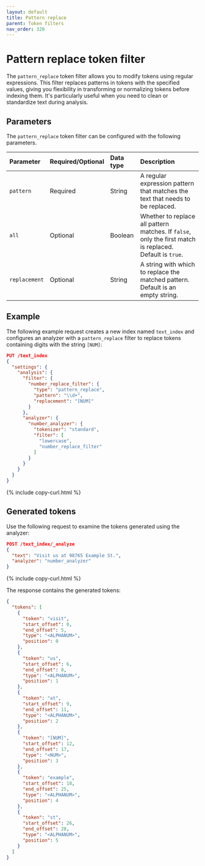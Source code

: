 ```yaml
---
layout: default
title: Pattern replace
parent: Token filters
nav_order: 320
---
```


# Pattern replace token filter

The `pattern_replace` token filter allows you to modify tokens using regular expressions. This filter replaces patterns in tokens with the specified values, giving you flexibility in transforming or normalizing tokens before indexing them. It's particularly useful when you need to clean or standardize text during analysis.

## Parameters

The `pattern_replace` token filter can be configured with the following parameters.

Parameter | Required/Optional | Data type | Description
:--- | :--- | :--- | :--- 
`pattern` | Required | String | A regular expression pattern that matches the text that needs to be replaced.
`all` | Optional | Boolean | Whether to replace all pattern matches. If `false`, only the first match is replaced. Default is `true`.
`replacement` | Optional | String | A string with which to replace the matched pattern. Default is an empty string.


## Example

The following example request creates a new index named `text_index` and configures an analyzer with a `pattern_replace` filter to replace tokens containing digits with the string `[NUM]`:

```json
PUT /text_index
{
  "settings": {
    "analysis": {
      "filter": {
        "number_replace_filter": {
          "type": "pattern_replace",
          "pattern": "\\d+",
          "replacement": "[NUM]"
        }
      },
      "analyzer": {
        "number_analyzer": {
          "tokenizer": "standard",
          "filter": [
            "lowercase",
            "number_replace_filter"
          ]
        }
      }
    }
  }
}
```
{% include copy-curl.html %}

## Generated tokens

Use the following request to examine the tokens generated using the analyzer:

```json
POST /text_index/_analyze
{
  "text": "Visit us at 98765 Example St.",
  "analyzer": "number_analyzer"
}
```
{% include copy-curl.html %}

The response contains the generated tokens:

```json
{
  "tokens": [
    {
      "token": "visit",
      "start_offset": 0,
      "end_offset": 5,
      "type": "<ALPHANUM>",
      "position": 0
    },
    {
      "token": "us",
      "start_offset": 6,
      "end_offset": 8,
      "type": "<ALPHANUM>",
      "position": 1
    },
    {
      "token": "at",
      "start_offset": 9,
      "end_offset": 11,
      "type": "<ALPHANUM>",
      "position": 2
    },
    {
      "token": "[NUM]",
      "start_offset": 12,
      "end_offset": 17,
      "type": "<NUM>",
      "position": 3
    },
    {
      "token": "example",
      "start_offset": 18,
      "end_offset": 25,
      "type": "<ALPHANUM>",
      "position": 4
    },
    {
      "token": "st",
      "start_offset": 26,
      "end_offset": 28,
      "type": "<ALPHANUM>",
      "position": 5
    }
  ]
}
```
